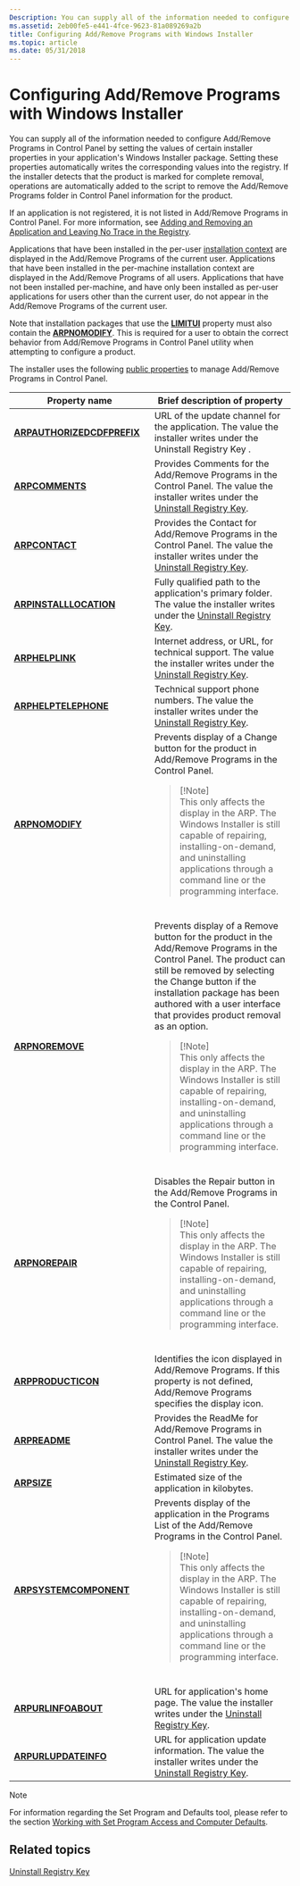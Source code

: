```yaml
---
Description: You can supply all of the information needed to configure Add/Remove Programs in Control Panel by setting the values of certain installer properties in your application's Windows Installer package.
ms.assetid: 2eb00fe5-e441-4fce-9623-81a089269a2b
title: Configuring Add/Remove Programs with Windows Installer
ms.topic: article
ms.date: 05/31/2018
---
```


# Configuring Add/Remove Programs with Windows Installer

You can supply all of the information needed to configure Add/Remove Programs in Control Panel by setting the values of certain installer properties in your application's Windows Installer package. Setting these properties automatically writes the corresponding values into the registry. If the installer detects that the product is marked for complete removal, operations are automatically added to the script to remove the Add/Remove Programs folder in Control Panel information for the product.

If an application is not registered, it is not listed in Add/Remove Programs in Control Panel. For more information, see [Adding and Removing an Application and Leaving No Trace in the Registry](adding-and-removing-an-application-and-leaving-no-trace-in-the-registry.md).

Applications that have been installed in the per-user [installation context](installation-context.md) are displayed in the Add/Remove Programs of the current user. Applications that have been installed in the per-machine installation context are displayed in the Add/Remove Programs of all users. Applications that have not been installed per-machine, and have only been installed as per-user applications for users other than the current user, do not appear in the Add/Remove Programs of the current user.

Note that installation packages that use the [**LIMITUI**](limitui.md) property must also contain the [**ARPNOMODIFY**](arpnomodify.md). This is required for a user to obtain the correct behavior from Add/Remove Programs in Control Panel utility when attempting to configure a product.

The installer uses the following [public properties](public-properties.md) to manage Add/Remove Programs in Control Panel.



<table>
<colgroup>
<col style="width: 50%" />
<col style="width: 50%" />
</colgroup>
<thead>
<tr class="header">
<th>Property name</th>
<th>Brief description of property</th>
</tr>
</thead>
<tbody>
<tr class="odd">
<td><a href="arpauthorizedcdfprefix.md"><strong>ARPAUTHORIZEDCDFPREFIX</strong></a></td>
<td>URL of the update channel for the application. The value the installer writes under the Uninstall Registry Key
.</td>
</tr>
<tr class="even">
<td><a href="arpcomments.md"><strong>ARPCOMMENTS</strong></a></td>
<td>Provides Comments for the Add/Remove Programs in the Control Panel. The value the installer writes under the <a href="uninstall-registry-key.md">Uninstall Registry Key</a>.</td>
</tr>
<tr class="odd">
<td><a href="arpcontact.md"><strong>ARPCONTACT</strong></a></td>
<td>Provides the Contact for Add/Remove Programs in the Control Panel. The value the installer writes under the <a href="uninstall-registry-key.md">Uninstall Registry Key</a>.</td>
</tr>
<tr class="even">
<td><a href="arpinstalllocation.md"><strong>ARPINSTALLLOCATION</strong></a></td>
<td>Fully qualified path to the application's primary folder. The value the installer writes under the <a href="uninstall-registry-key.md">Uninstall Registry Key</a>.</td>
</tr>
<tr class="odd">
<td><a href="arphelplink.md"><strong>ARPHELPLINK</strong></a></td>
<td>Internet address, or URL, for technical support. The value the installer writes under the <a href="uninstall-registry-key.md">Uninstall Registry Key</a>.</td>
</tr>
<tr class="even">
<td><a href="arphelptelephone.md"><strong>ARPHELPTELEPHONE</strong></a></td>
<td>Technical support phone numbers. The value the installer writes under the <a href="uninstall-registry-key.md">Uninstall Registry Key</a>.</td>
</tr>
<tr class="odd">
<td><a href="arpnomodify.md"><strong>ARPNOMODIFY</strong></a></td>
<td>Prevents display of a Change button for the product in Add/Remove Programs in the Control Panel.
<blockquote>
[!Note]<br />
This only affects the display in the ARP. The Windows Installer is still capable of repairing, installing-on-demand, and uninstalling applications through a command line or the programming interface.
</blockquote>
<br/></td>
</tr>
<tr class="even">
<td><a href="arpnoremove.md"><strong>ARPNOREMOVE</strong></a></td>
<td>Prevents display of a Remove button for the product in the Add/Remove Programs in the Control Panel. The product can still be removed by selecting the Change button if the installation package has been authored with a user interface that provides product removal as an option.
<blockquote>
[!Note]<br />
This only affects the display in the ARP. The Windows Installer is still capable of repairing, installing-on-demand, and uninstalling applications through a command line or the programming interface.
</blockquote>
<br/></td>
</tr>
<tr class="odd">
<td><a href="arpnorepair.md"><strong>ARPNOREPAIR</strong></a></td>
<td>Disables the Repair button in the Add/Remove Programs in the Control Panel.
<blockquote>
[!Note]<br />
This only affects the display in the ARP. The Windows Installer is still capable of repairing, installing-on-demand, and uninstalling applications through a command line or the programming interface.
</blockquote>
<br/></td>
</tr>
<tr class="even">
<td><a href="arpproducticon.md"><strong>ARPPRODUCTICON</strong></a></td>
<td>Identifies the icon displayed in Add/Remove Programs. If this property is not defined, Add/Remove Programs specifies the display icon.</td>
</tr>
<tr class="odd">
<td><a href="arpreadme.md"><strong>ARPREADME</strong></a></td>
<td>Provides the ReadMe for Add/Remove Programs in Control Panel. The value the installer writes under the <a href="uninstall-registry-key.md">Uninstall Registry Key</a>.</td>
</tr>
<tr class="even">
<td><a href="arpsize.md"><strong>ARPSIZE</strong></a></td>
<td>Estimated size of the application in kilobytes.</td>
</tr>
<tr class="odd">
<td><a href="arpsystemcomponent.md"><strong>ARPSYSTEMCOMPONENT</strong></a></td>
<td>Prevents display of the application in the Programs List of the Add/Remove Programs in the Control Panel.
<blockquote>
[!Note]<br />
This only affects the display in the ARP. The Windows Installer is still capable of repairing, installing-on-demand, and uninstalling applications through a command line or the programming interface.
</blockquote>
<br/></td>
</tr>
<tr class="even">
<td><a href="arpurlinfoabout.md"><strong>ARPURLINFOABOUT</strong></a></td>
<td>URL for application's home page. The value the installer writes under the <a href="uninstall-registry-key.md">Uninstall Registry Key</a>.</td>
</tr>
<tr class="odd">
<td><a href="arpurlupdateinfo.md"><strong>ARPURLUPDATEINFO</strong></a></td>
<td>URL for application update information. The value the installer writes under the <a href="uninstall-registry-key.md">Uninstall Registry Key</a>.</td>
</tr>
</tbody>
</table>



 

> [!Note]  
> For information regarding the Set Program and Defaults tool, please refer to the section [Working with Set Program Access and Computer Defaults](https://msdn.microsoft.com/library/aa969379.aspx).

 

## Related topics

<dl> <dt>

[Uninstall Registry Key](uninstall-registry-key.md)
</dt> </dl>

 

 




